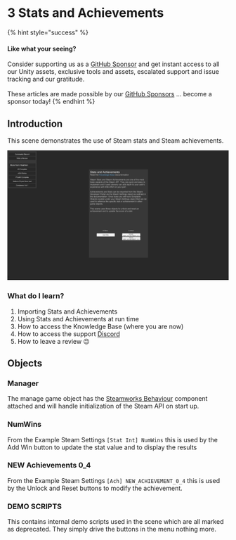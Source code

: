 # 3 Stats and Achievements

{% hint style="success" %}
#### Like what your seeing?

Consider supporting us as a [GitHub Sponsor](../../../company/become-a-sponsor.md) and get instant access to all our Unity assets, exclusive tools and assets, escalated support and issue tracking and our gratitude.\
\
These articles are made possible by our [GitHub Sponsors](https://github.com/sponsors/heathen-engineering) ... become a sponsor today!
{% endhint %}

## Introduction&#x20;

This scene demonstrates the use of Steam stats and Steam achievements.

![](<../../../.gitbook/assets/image (172) (1) (1) (1) (1).png>)

### What do I learn?

1. Importing Stats and Achievements
2. Using Stats and Achievements at run time
3. How to access the Knowledge Base (where you are now)
4. How to access the support [Discord ](https://discord.gg/6X3xrRc)
5. How to leave a review 😉

## Objects

### Manager

The manage game object has the [Steamworks Behaviour](../components/steamworks-behaviour.md) component attached and will handle initialization of the Steam API on start up.

### NumWins

From the Example Steam Settings `[Stat Int] NumWins` this is used by the Add Win button to update the stat value and to display the results

### NEW Achievements 0\_4

From the Example Steam Settings `[Ach] NEW_ACHIEVEMENT_0_4` this is used by the Unlock and Reset buttons to modify the achievement.

### DEMO SCRIPTS

This contains internal demo scripts used in the scene which are all marked as deprecated. They simply drive the buttons in the menu nothing more.
